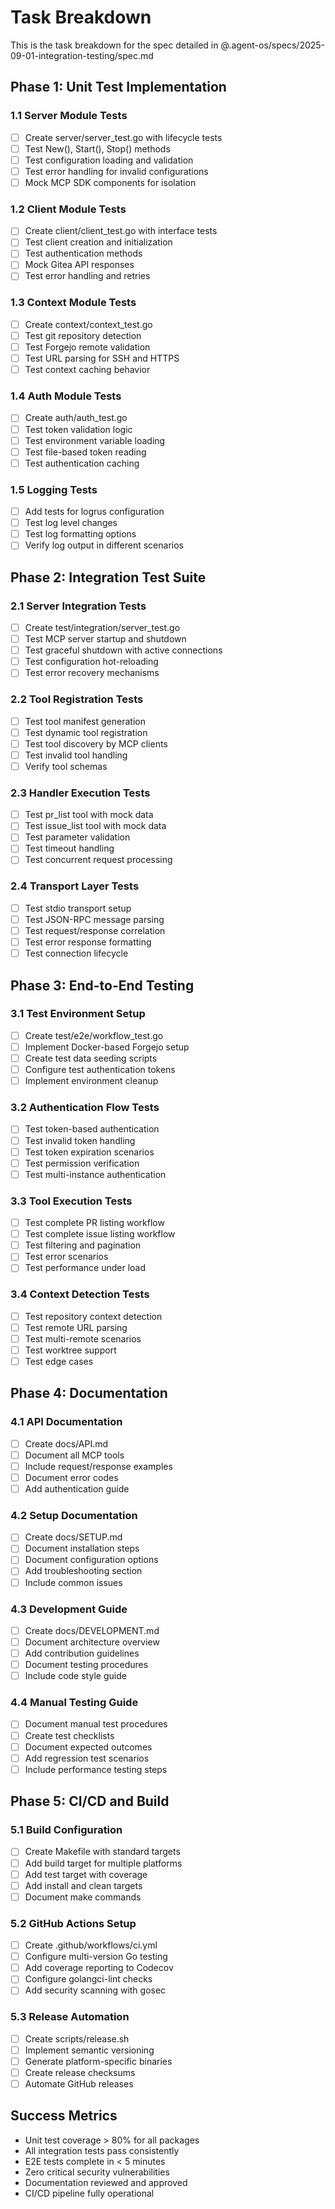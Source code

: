 # Task Breakdown

This is the task breakdown for the spec detailed in @.agent-os/specs/2025-09-01-integration-testing/spec.md

## Phase 1: Unit Test Implementation

### 1.1 Server Module Tests
- [ ] Create server/server_test.go with lifecycle tests
- [ ] Test New(), Start(), Stop() methods
- [ ] Test configuration loading and validation
- [ ] Test error handling for invalid configurations
- [ ] Mock MCP SDK components for isolation

### 1.2 Client Module Tests  
- [ ] Create client/client_test.go with interface tests
- [ ] Test client creation and initialization
- [ ] Test authentication methods
- [ ] Mock Gitea API responses
- [ ] Test error handling and retries

### 1.3 Context Module Tests
- [ ] Create context/context_test.go 
- [ ] Test git repository detection
- [ ] Test Forgejo remote validation
- [ ] Test URL parsing for SSH and HTTPS
- [ ] Test context caching behavior

### 1.4 Auth Module Tests
- [ ] Create auth/auth_test.go
- [ ] Test token validation logic
- [ ] Test environment variable loading
- [ ] Test file-based token reading
- [ ] Test authentication caching

### 1.5 Logging Tests
- [ ] Add tests for logrus configuration
- [ ] Test log level changes
- [ ] Test log formatting options
- [ ] Verify log output in different scenarios

## Phase 2: Integration Test Suite

### 2.1 Server Integration Tests
- [ ] Create test/integration/server_test.go
- [ ] Test MCP server startup and shutdown
- [ ] Test graceful shutdown with active connections
- [ ] Test configuration hot-reloading
- [ ] Test error recovery mechanisms

### 2.2 Tool Registration Tests
- [ ] Test tool manifest generation
- [ ] Test dynamic tool registration
- [ ] Test tool discovery by MCP clients
- [ ] Test invalid tool handling
- [ ] Verify tool schemas

### 2.3 Handler Execution Tests
- [ ] Test pr_list tool with mock data
- [ ] Test issue_list tool with mock data
- [ ] Test parameter validation
- [ ] Test timeout handling
- [ ] Test concurrent request processing

### 2.4 Transport Layer Tests
- [ ] Test stdio transport setup
- [ ] Test JSON-RPC message parsing
- [ ] Test request/response correlation
- [ ] Test error response formatting
- [ ] Test connection lifecycle

## Phase 3: End-to-End Testing

### 3.1 Test Environment Setup
- [ ] Create test/e2e/workflow_test.go
- [ ] Implement Docker-based Forgejo setup
- [ ] Create test data seeding scripts
- [ ] Configure test authentication tokens
- [ ] Implement environment cleanup

### 3.2 Authentication Flow Tests
- [ ] Test token-based authentication
- [ ] Test invalid token handling
- [ ] Test token expiration scenarios
- [ ] Test permission verification
- [ ] Test multi-instance authentication

### 3.3 Tool Execution Tests
- [ ] Test complete PR listing workflow
- [ ] Test complete issue listing workflow
- [ ] Test filtering and pagination
- [ ] Test error scenarios
- [ ] Test performance under load

### 3.4 Context Detection Tests
- [ ] Test repository context detection
- [ ] Test remote URL parsing
- [ ] Test multi-remote scenarios
- [ ] Test worktree support
- [ ] Test edge cases

## Phase 4: Documentation

### 4.1 API Documentation
- [ ] Create docs/API.md
- [ ] Document all MCP tools
- [ ] Include request/response examples
- [ ] Document error codes
- [ ] Add authentication guide

### 4.2 Setup Documentation
- [ ] Create docs/SETUP.md
- [ ] Document installation steps
- [ ] Document configuration options
- [ ] Add troubleshooting section
- [ ] Include common issues

### 4.3 Development Guide
- [ ] Create docs/DEVELOPMENT.md
- [ ] Document architecture overview
- [ ] Add contribution guidelines
- [ ] Document testing procedures
- [ ] Include code style guide

### 4.4 Manual Testing Guide
- [ ] Document manual test procedures
- [ ] Create test checklists
- [ ] Document expected outcomes
- [ ] Add regression test scenarios
- [ ] Include performance testing steps

## Phase 5: CI/CD and Build

### 5.1 Build Configuration
- [ ] Create Makefile with standard targets
- [ ] Add build target for multiple platforms
- [ ] Add test target with coverage
- [ ] Add install and clean targets
- [ ] Document make commands

### 5.2 GitHub Actions Setup
- [ ] Create .github/workflows/ci.yml
- [ ] Configure multi-version Go testing
- [ ] Add coverage reporting to Codecov
- [ ] Configure golangci-lint checks
- [ ] Add security scanning with gosec

### 5.3 Release Automation
- [ ] Create scripts/release.sh
- [ ] Implement semantic versioning
- [ ] Generate platform-specific binaries
- [ ] Create release checksums
- [ ] Automate GitHub releases

## Success Metrics

- Unit test coverage > 80% for all packages
- All integration tests pass consistently
- E2E tests complete in < 5 minutes
- Zero critical security vulnerabilities
- Documentation reviewed and approved
- CI/CD pipeline fully operational